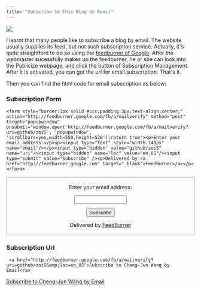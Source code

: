 ```yaml
---
title: "Subscribe to This Blog by Email"
---
```




![](http://mediaserver.pulse2.com/uploads/2007/05/google_feedburner_logos.png)

I learnt that many people like to subscribe a blog by email. The website usually supplies its feed, but not such subscription service. Actually, it's quite straightford to do so using the [feedburner of Google](http://feedburner.google.com/). After the webmaster sucessfully makes up the feedburner, he or she can look into the Publicize webpage, and click the button of Subscription Management. After it is activated, you can got the url for email subscription. That's it.

Then you can find the html code for email subscription as below:

### Subscription Form

    <form style="border:1px solid #ccc;padding:3px;text-align:center;" action="http://feedburner.google.com/fb/a/mailverify" method="post" target="popupwindow" onsubmit="window.open('http://feedburner.google.com/fb/a/mailverify?uri=github/zoiS', 'popupwindow', 'scrollbars=yes,width=550,height=520');return true"><p>Enter your email address:</p><p><input type="text" style="width:140px" name="email"/></p><input type="hidden" value="github/zoiS" name="uri"/><input type="hidden" name="loc" value="en_US"/><input type="submit" value="Subscribe" /><p>Delivered by <a href="http://feedburner.google.com" target="_blank">FeedBurner</a></p></form>

<form style="border:2px solid #acc;padding:3px;text-align:center;" action="http://feedburner.google.com/fb/a/mailverify" method="post" target="popupwindow" onsubmit="window.open('http://feedburner.google.com/fb/a/mailverify?uri=github/zoiS', 'popupwindow', 'scrollbars=yes,width=550,height=520');return true"><p>Enter your email address:</p><p><input type="text" style="width:140px" name="email"/></p><input type="hidden" value="github/zoiS" name="uri"/><input type="hidden" name="loc" value="en_US"/><input type="submit" value="Subscribe" /><p>Delivered by <a href="http://feedburner.google.com" target="_blank">FeedBurner</a></p></form>

### Subscription Url
     <a href="http://feedburner.google.com/fb/a/mailverify?uri=github/zoiS&amp;loc=en_US">Subscribe to Cheng-Jun Wang by Email</a>

<a href="http://feedburner.google.com/fb/a/mailverify?uri=github/zoiS&amp;loc=en_US">Subscribe to Cheng-Jun Wang by Email</a>
